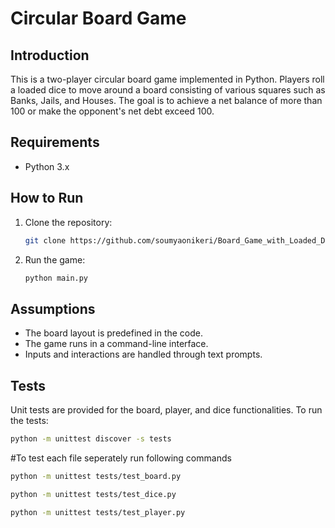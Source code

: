 # Circular Board Game

## Introduction
This is a two-player circular board game implemented in Python. Players roll a loaded dice to move around a board consisting of various squares such as Banks, Jails, and Houses. The goal is to achieve a net balance of more than 100 or make the opponent's net debt exceed 100.

## Requirements
- Python 3.x

## How to Run
1. Clone the repository:
    ```sh
    git clone https://github.com/soumyaonikeri/Board_Game_with_Loaded_Dice.git
    ```
2. Run the game:
    ```sh
    python main.py
    ```

## Assumptions
- The board layout is predefined in the code.
- The game runs in a command-line interface.
- Inputs and interactions are handled through text prompts.

## Tests
Unit tests are provided for the board, player, and dice functionalities. To run the tests:
```sh
python -m unittest discover -s tests
```
#To test each file seperately run following commands
```sh
python -m unittest tests/test_board.py
```
```sh
python -m unittest tests/test_dice.py
```
```sh
python -m unittest tests/test_player.py
```




